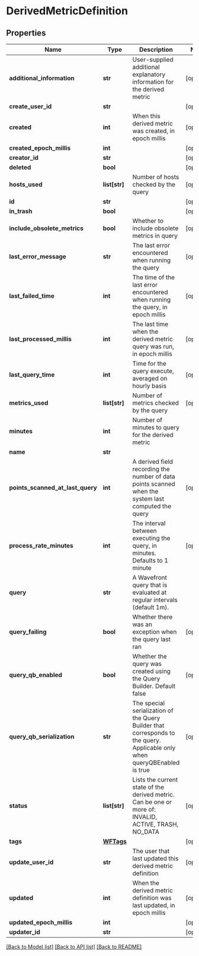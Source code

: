 # DerivedMetricDefinition

## Properties
Name | Type | Description | Notes
------------ | ------------- | ------------- | -------------
**additional_information** | **str** | User-supplied additional explanatory information for the derived metric | [optional] 
**create_user_id** | **str** |  | [optional] 
**created** | **int** | When this derived metric was created, in epoch millis | [optional] 
**created_epoch_millis** | **int** |  | [optional] 
**creator_id** | **str** |  | [optional] 
**deleted** | **bool** |  | [optional] 
**hosts_used** | **list[str]** | Number of hosts checked by the query | [optional] 
**id** | **str** |  | [optional] 
**in_trash** | **bool** |  | [optional] 
**include_obsolete_metrics** | **bool** | Whether to include obsolete metrics in query | [optional] 
**last_error_message** | **str** | The last error encountered when running the query | [optional] 
**last_failed_time** | **int** | The time of the last error encountered when running the query, in epoch millis | [optional] 
**last_processed_millis** | **int** | The last time when the derived metric query was run, in epoch millis | [optional] 
**last_query_time** | **int** | Time for the query execute, averaged on hourly basis | [optional] 
**metrics_used** | **list[str]** | Number of metrics checked by the query | [optional] 
**minutes** | **int** | Number of minutes to query for the derived metric | 
**name** | **str** |  | 
**points_scanned_at_last_query** | **int** | A derived field recording the number of data points scanned when the system last computed the query | [optional] 
**process_rate_minutes** | **int** | The interval between executing the query, in minutes.  Defaults to 1 minute | [optional] 
**query** | **str** | A Wavefront query that is evaluated at regular intervals (default 1m). | 
**query_failing** | **bool** | Whether there was an exception when the query last ran | [optional] 
**query_qb_enabled** | **bool** | Whether the query was created using the Query Builder. Default false | [optional] 
**query_qb_serialization** | **str** | The special serialization of the Query Builder that corresponds to the query.  Applicable only when queryQBEnabled is true | [optional] 
**status** | **list[str]** | Lists the current state of the derived metric. Can be one or more of: INVALID, ACTIVE, TRASH, NO_DATA | [optional] 
**tags** | [**WFTags**](WFTags.md) |  | [optional] 
**update_user_id** | **str** | The user that last updated this derived metric definition | [optional] 
**updated** | **int** | When the derived metric definition was last updated, in epoch millis | [optional] 
**updated_epoch_millis** | **int** |  | [optional] 
**updater_id** | **str** |  | [optional] 

[[Back to Model list]](../README.md#documentation-for-models) [[Back to API list]](../README.md#documentation-for-api-endpoints) [[Back to README]](../README.md)


